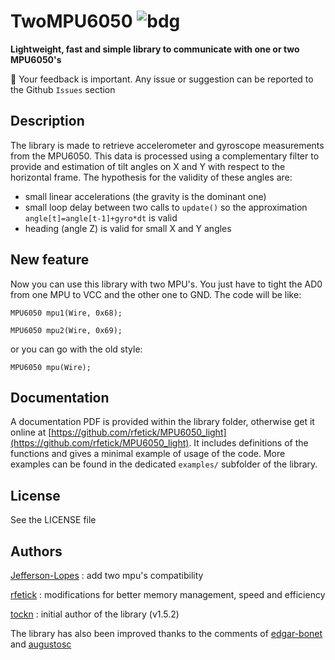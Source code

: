 # TwoMPU6050 ![bdg](https://img.shields.io/github/license/Jefferson-Lopes/TwoMPU6050)

**Lightweight, fast and simple library to communicate with one or two MPU6050's**

:arrows_counterclockwise: Your feedback is important. Any issue or suggestion can be reported to the Github `Issues` section

## Description

The library is made to retrieve accelerometer and gyroscope measurements from the MPU6050. This data is processed using a complementary filter to provide and estimation of tilt angles on X and Y with respect to the horizontal frame. The hypothesis for the validity of these angles are:

* small linear accelerations (the gravity is the dominant one) 
* small loop delay between two calls to `update()` so the approximation `angle[t]=angle[t-1]+gyro*dt` is valid
* heading (angle Z) is valid for small X and Y angles

## New feature

Now you can use this library with two MPU's. You just have to tight the AD0 from one MPU to VCC and the other one to GND. The code will be like:

`MPU6050 mpu1(Wire, 0x68);`

`MPU6050 mpu2(Wire, 0x69);`

or you can go with the old style:

`MPU6050 mpu(Wire);`

## Documentation

A documentation PDF is provided within the library folder, otherwise get it online at [https://github.com/rfetick/MPU6050_light](https://github.com/rfetick/MPU6050_light). It includes definitions of the functions and gives a minimal example of usage of the code. More examples can be found in the dedicated `examples/` subfolder of the library.

## License

See the LICENSE file

## Authors

[Jefferson-Lopes](https://github.com/Jefferson-Lopes) : add two mpu's compatibility

[rfetick](https://github.com/rfetick) : modifications for better memory management, speed and efficiency

[tockn](https://github.com/tockn) : initial author of the library (v1.5.2)

The library has also been improved thanks to the comments of [edgar-bonet](https://github.com/edgar-bonet) and [augustosc](https://github.com/augustosc)
